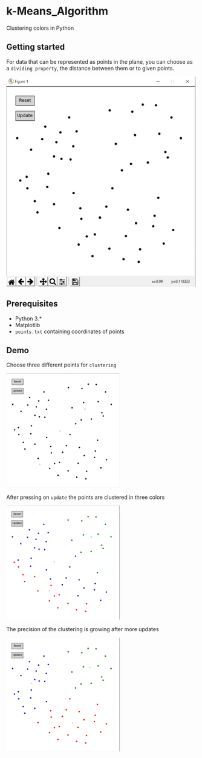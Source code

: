 # k-Means_Algorithm
Clustering colors in Python

## Getting started
For data that can be represented as points in the plane, you can choose as a `dividing property`, the distance between them or to given points.

<img src="/screenshots/screenshot1.PNG" width="500">

## Prerequisites
* Python 3.* 
* Matplotlib 
* `points.txt` containing coordinates of points


## Demo
Choose three different points for `clustering`

<img src="/screenshots/screenshot2.PNG" width="300">

After pressing on `update` the points are clustered in three colors 

<img src="/screenshots/screenshot3.PNG" width="300">

The precision of the clustering is growing after more updates

<img src="/screenshots/screenshot4.PNG" width="300">




